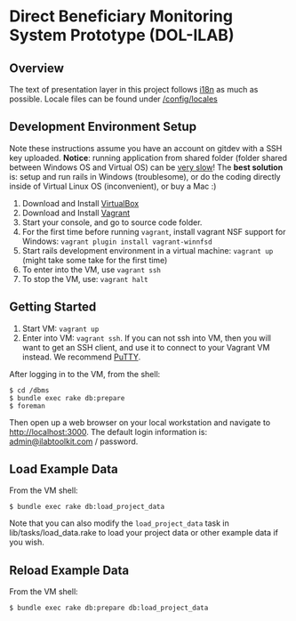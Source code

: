 # Direct Beneficiary Monitoring System Prototype (DOL-ILAB)

## Overview

The text of presentation layer in this project follows
[i18n](http://guides.rubyonrails.org/i18n.html) as much as possible. Locale
files can be found under [/config/locales](./config/locales)

## Development Environment Setup

Note these instructions assume you have an account on gitdev with a SSH key uploaded.
**Notice**: running application from shared folder (folder shared between
Windows OS and Virtual OS) can be [very
slow](https://meta.discourse.org/t/vagrant-and-virtualbox-slow-on-windows-update/17176)!
The **best solution** is: setup and run rails in Windows (troublesome), or do
the coding directly inside of Virtual Linux OS (inconvenient), or buy a Mac :)

1. Download and Install [VirtualBox](www.virtualbox.org/wiki/Downloads)
2. Download and Install [Vagrant](vagrantup.com/downloads)
3. Start your console, and go to source code folder.
4. For the first time before running `vagrant`, install vagrant NSF support for
   Windows: `vagrant plugin install vagrant-winnfsd`
5. Start rails development environment in a virtual machine: `vagrant up`
   (might take some take for the first time)
6. To enter into the VM, use `vagrant ssh`
7. To stop the VM, use: `vagrant halt`

## Getting Started

1. Start VM: `vagrant up`
2. Enter into VM: `vagrant ssh`. If you can not ssh into VM, then you will want
   to get an SSH client, and use it to connect to your Vagrant VM instead. We
   recommend
[PuTTY](http://www.chiark.greenend.org.uk/~sgtatham/putty/download.html).

After logging in to the VM, from the shell:

```shell
$ cd /dbms
$ bundle exec rake db:prepare
$ foreman
```

Then open up a web browser on your local workstation and navigate to
[http://localhost:3000](http://localhost:3000). The default login information
is: admin@ilabtoolkit.com / password.

## Load Example Data

From the VM shell:

```shell
$ bundle exec rake db:load_project_data
```

Note that you can also modify the `load_project_data` task in
lib/tasks/load_data.rake to load your project data or other example data if you
wish.

## Reload Example Data

From the VM shell:

```shell
$ bundle exec rake db:prepare db:load_project_data
```
